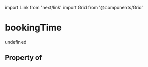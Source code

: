 import Link from 'next/link'
import Grid from '@components/Grid'

# bookingTime

undefined

## Property of



